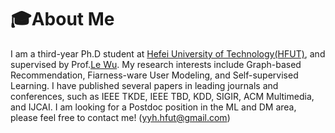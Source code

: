 # 🎓About Me
I am a third-year Ph.D student at [Hefei University of Technology(HFUT)](https://www.hfut.edu.cn/), and supervised by Prof.[Le Wu](https://le-wu.com). My research interests include Graph-based Recommendation, Fiarness-ware User Modeling, and Self-supervised Learning. I have published several papers in leading journals and conferences, such as IEEE TKDE, IEEE TBD, KDD, SIGIR, ACM Multimedia, and IJCAI. I am looking for a Postdoc position in the ML and DM area, please feel free to contact me! (yyh.hfut@gmail.com)

